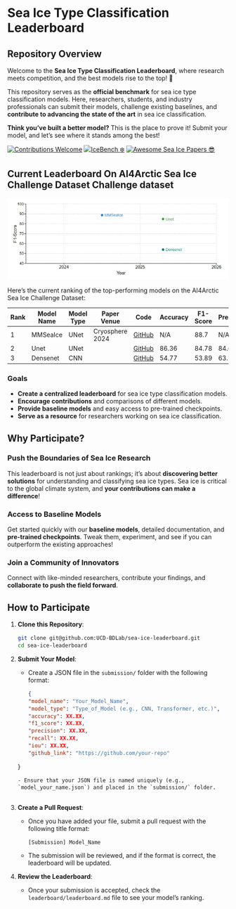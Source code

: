 # Sea Ice Type Classification Leaderboard

## Repository Overview

Welcome to the **Sea Ice Type Classification Leaderboard**, where research meets competition, and the best models rise to the top! 🚀

This repository serves as the **official benchmark** for sea ice type classification models. Here, researchers, students, and industry professionals can submit their models, challenge existing baselines, and **contribute to advancing the state of the art** in sea ice classification.

 **Think you’ve built a better model?** This is the place to prove it! Submit your model, and let’s see where it stands among the best! 


[![Contributions Welcome](https://img.shields.io/badge/contributions-welcome-brightgreen.svg?style=flat-square)](https://github.com/bdlab-ucd/sea-ice-leaderboard) 
[![IceBench ❄️](https://img.shields.io/badge/IceBench-❄️-1E90FF?style=flat-square)](https://github.com/bdlab-ucd/IceBench/tree/main)
[![Awesome Sea Ice Papers 😎](https://img.shields.io/badge/Awesome_Sea_Ice_Papers-😎-9400D3?style=flat-square)](https://github.com/samiraat/Awesome-Sea-Ice-Papers)






## Current Leaderboard On AI4Arctic Sea Ice Challenge Dataset Challenge dataset
![Leaderboard](leaderboard.jpg)

Here’s the current ranking of the top-performing models on the AI4Arctic Sea Ice Challenge Dataset:

|  Rank |  Model Name         |  Model Type |  Paper Venue    |  Code   |  Accuracy |  F1-Score | Precision |  Recall |  IoU  |
|------|----------------------|-------------|----------------|----------|-------------|---------|-----------|---------|------|
| 1    | MMSeaIce | UNet       | Cryosphere 2024 | [GitHub](https://github.com/echonax07/MMSeaIce) | N/A      | 88.7     | N/A       | N/A     | N/A  |
| 2    |  Unet       | UNet       |       | [GitHub](https://github.com/bdlab-ucd/IceBench) | 86.36    | 84.78   | 84.68     | 86.36  | 77.18 |
| 3    |  Densenet    | CNN      |    | [GitHub](https://github.com/bdlab-ucd/IceBench)  | 54.77     | 53.89   | 63.79     | 54.77   | 38.51  |




### Goals

- **Create a centralized leaderboard** for sea ice type classification models.
- **Encourage contributions** and comparisons of different models.
- **Provide baseline models** and easy access to pre-trained checkpoints.
- **Serve as a resource** for researchers working on sea ice classification.

## Why Participate?

### **Push the Boundaries of Sea Ice Research**
This leaderboard is not just about rankings; it’s about **discovering better solutions** for understanding and classifying sea ice types. Sea ice is critical to the global climate system, and **your contributions can make a difference**!

### **Access to Baseline Models**
Get started quickly with our **baseline models**, detailed documentation, and **pre-trained checkpoints**. Tweak them, experiment, and see if you can outperform the existing approaches!

### **Join a Community of Innovators**
Connect with like-minded researchers, contribute your findings, and **collaborate to push the field forward**.


## How to Participate

1. **Clone this Repository**:
   
   ```bash
   git clone git@github.com:UCD-BDLab/sea-ice-leaderboard.git
   cd sea-ice-leaderboard


2. **Submit Your Model**:

   - Create a JSON file in the `submission/` folder with the following format:
   
     ```json
     {
     "model_name": "Your_Model_Name",
     "model_type": "Type_of_Model (e.g., CNN, Transformer, etc.)",
     "accuracy": XX.XX,
     "f1_score": XX.XX,
     "precision": XX.XX,
     "recall": XX.XX,
     "iou": XX.XX,
     "github_link": "https://github.com/your-repo"
   }
     ```
   - Ensure that your JSON file is named uniquely (e.g., `model_your_name.json`) and placed in the `submission/` folder.
 

3. **Create a Pull Request**:

   - Once you have added your file, submit a pull request with the following title format:

     ```
     [Submission] Model_Name
     ```

   - The submission will be reviewed, and if the format is correct, the leaderboard will be updated.

4. **Review the Leaderboard**:

   - Once your submission is accepted, check the `leaderboard/leaderboard.md` file to see your model’s ranking.


